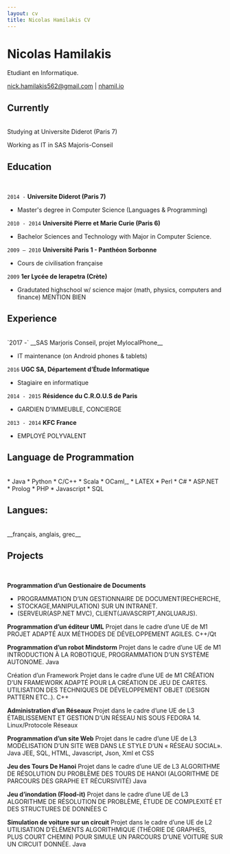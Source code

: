 ```yaml
---
layout: cv
title: Nicolas Hamilakis CV
---
```

# Nicolas Hamilakis
Etudiant en Informatique.

<div id="webaddress">
<a href="mailto:nick.hamilakis562@gmail.com">nick.hamilakis562@gmail.com</a>
| <a href="https://nhamil75.github.io/">nhamil.io</a>
</div>


## Currently
<br/>
Studying at Universite Diderot (Paris 7)

Working as IT in SAS Majoris-Conseil


## Education
<br/>

`2014 -`
__Universite Diderot (Paris 7)__ 

- Master's degree in Computer Science (Languages & Programming)


`2010 - 2014`
__Université Pierre et Marie Curie (Paris 6)__

- Bachelor Sciences and Technology with Major in Computer Science. 

`2009 – 2010`
__Université Paris 1 - Panthéon Sorbonne__

- Cours de civilisation française

`2009`
__1er Lycée de Ierapetra (Crète)__

- Gradutated highschool w/ science major 
(math, physics, computers and finance)  MENTION BIEN 


## Experience
<br/>
`2017 -`
__SAS Marjoris Conseil, projet MylocalPhone__

- IT maintenance (on Android phones & tablets) 

`2016`
__UGC SA, Département d’Étude Informatique__

- Stagiaire en informatique 


`2014 - 2015`
__Résidence du C.R.O.U.S de Paris__

- GARDIEN D’IMMEUBLE, CONCIERGE

`2013 - 2014`
__KFC France__

- EMPLOYÉ POLYVALENT


## Language de Programmation
<br/>
* Java
* Python
* C/C++
* Scala
* OCaml,_
* LATEX
* Perl
* C#
* ASP.NET
* Prolog
* PHP
* Javascript
* SQL

## Langues:
<br/>
__français, anglais, grec__
 
## Projects
<br/>

__Programmation d’un Gestionaire de Documents__

- PROGRAMMATION D’UN GESTIONNAIRE DE DOCUMENT(RECHERCHE,
- STOCKAGE,MANIPULATION) SUR UN INTRANET.
- (SERVEUR(ASP.NET MVC), CLIENT(JAVASCRIPT,ANGLUARJS).

__Programmation d’un éditeur UML__
 Projet dans le cadre d’une UE de M1
PROJET ADAPTÉ AUX MÉTHODES DE DÉVELOPPEMENT AGILES. C++/Qt

__Programmation d’un robot Mindstorm__
Projet dans le cadre d’une UE de M1
INTRODUCTION À LA ROBOTIQUE, PROGRAMMATION D’UN SYSTÈME AUTONOME. Java

Création d’un Framework Projet dans le cadre d’une UE de M1
CRÉATION D’UN FRAMEWORK ADAPTÉ POUR LA CRÉATION DE JEU DE CARTES. UTILISATION DES TECHNIQUES DE
DÉVELOPPEMENT OBJET (DESIGN PATTERN ETC..).
C++

__Administration d’un Réseaux__
 Projet dans le cadre d’une UE de L3
ÉTABLISSEMENT ET GESTION D’UN RÉSEAU NIS SOUS FEDORA 14. Linux/Protocole Réseaux

__Programmation d’un site Web__ Projet dans le cadre d’une UE de L3
MODÉLISATION D’UN SITE WEB DANS LE STYLE D’UN « RÉSEAU SOCIAL».
Java JEE, SQL, HTML, Javascript, Json,
Xml et CSS

__Jeu des Tours De Hanoi__
 Projet dans le cadre d’une UE de L3
ALGORITHME DE RÉSOLUTION DU PROBLÈME DES TOURS DE HANOI (ALGORITHME DE PARCOURS DES GRAPHE ET
RÉCURSIVITÉ)
Java

__Jeu d’inondation (Flood-it)__
Projet dans le cadre d’une UE de L3
ALGORITHME DE RÉSOLUTION DE PROBLÈME, ÉTUDE DE COMPLEXITÉ ET DES STRUCTURES DE DONNÉES C

__Simulation de voiture sur un circuit__
Projet dans le cadre d’une UE de L2
UTILISATION D’ÉLÉMENTS ALGORITHMIQUE (THÉORIE DE GRAPHES, PLUS COURT CHEMIN) POUR SIMULE UN
PARCOURS D’UNE VOITURE SUR UN CIRCUIT DONNÉE.
Java
